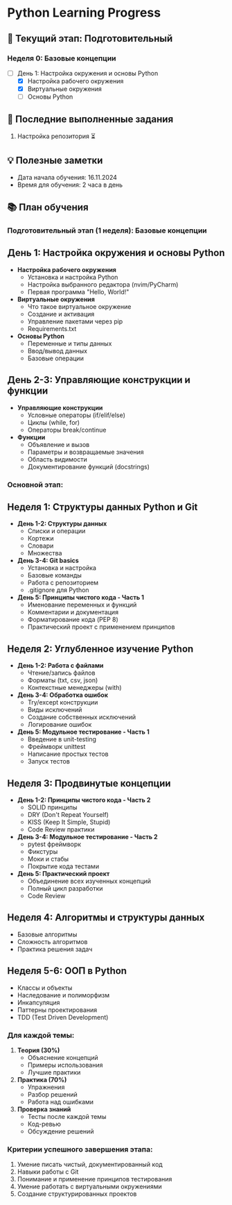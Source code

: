 # Python Learning Progress

## 🎯 Текущий этап: Подготовительный
### Неделя 0: Базовые концепции
- [ ] День 1: Настройка окружения и основы Python
  - [x] Настройка рабочего окружения
  - [x] Виртуальные окружения
  - [ ] Основы Python

## 📝 Последние выполненные задания
1. Настройка репозитория ⏳

## 💡 Полезные заметки
- Дата начала обучения: 16.11.2024
- Время для обучения: 2 часа в день

## 📚 План обучения
### Подготовительный этап (1 неделя): Базовые концепции

## День 1: Настройка окружения и основы Python

- **Настройка рабочего окружения**
    - Установка и настройка Python
    - Настройка выбранного редактора (nvim/PyCharm)
    - Первая программа "Hello, World!"
- **Виртуальные окружения**
    - Что такое виртуальное окружение
    - Создание и активация
    - Управление пакетами через pip
    - Requirements.txt
- **Основы Python**
    - Переменные и типы данных
    - Ввод/вывод данных
    - Базовые операции

## День 2-3: Управляющие конструкции и функции

- **Управляющие конструкции**
    - Условные операторы (if/elif/else)
    - Циклы (while, for)
    - Операторы break/continue
- **Функции**
    - Объявление и вызов
    - Параметры и возвращаемые значения
    - Область видимости
    - Документирование функций (docstrings)

### Основной этап:

## Неделя 1: Структуры данных Python и Git

- **День 1-2: Структуры данных**
    - Списки и операции
    - Кортежи
    - Словари
    - Множества
- **День 3-4: Git basics**
    - Установка и настройка
    - Базовые команды
    - Работа с репозиторием
    - .gitignore для Python
- **День 5: Принципы чистого кода - Часть 1**
    - Именование переменных и функций
    - Комментарии и документация
    - Форматирование кода (PEP 8)
    - Практический проект с применением принципов

## Неделя 2: Углубленное изучение Python

- **День 1-2: Работа с файлами**
    - Чтение/запись файлов
    - Форматы (txt, csv, json)
    - Контекстные менеджеры (with)
- **День 3-4: Обработка ошибок**
    - Try/except конструкции
    - Виды исключений
    - Создание собственных исключений
    - Логирование ошибок
- **День 5: Модульное тестирование - Часть 1**
    - Введение в unit-testing
    - Фреймворк unittest
    - Написание простых тестов
    - Запуск тестов

## Неделя 3: Продвинутые концепции

- **День 1-2: Принципы чистого кода - Часть 2**
    - SOLID принципы
    - DRY (Don't Repeat Yourself)
    - KISS (Keep It Simple, Stupid)
    - Code Review практики
- **День 3-4: Модульное тестирование - Часть 2**
    - pytest фреймворк
    - Фикстуры
    - Моки и стабы
    - Покрытие кода тестами
- **День 5: Практический проект**
    - Объединение всех изученных концепций
    - Полный цикл разработки
    - Code Review

## Неделя 4: Алгоритмы и структуры данных

- Базовые алгоритмы
- Сложность алгоритмов
- Практика решения задач

## Неделя 5-6: ООП в Python

- Классы и объекты
- Наследование и полиморфизм
- Инкапсуляция
- Паттерны проектирования
- TDD (Test Driven Development)

### Для каждой темы:

1. **Теория (30%)**
    - Объяснение концепций
    - Примеры использования
    - Лучшие практики
2. **Практика (70%)**
    - Упражнения
    - Разбор решений
    - Работа над ошибками
3. **Проверка знаний**
    - Тесты после каждой темы
    - Код-ревью
    - Обсуждение решений

### Критерии успешного завершения этапа:

1. Умение писать чистый, документированный код
2. Навыки работы с Git
3. Понимание и применение принципов тестирования
4. Умение работать с виртуальными окружениями
5. Создание структурированных проектов
